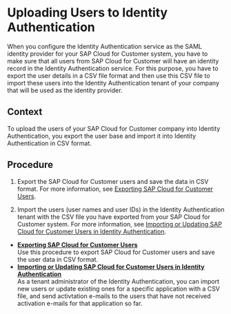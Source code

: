 <!-- loioc6d983a392fe487e9b4f57a14cab23a0 -->

# Uploading Users to Identity Authentication

When you configure the Identity Authentication service as the SAML identity provider for your SAP Cloud for Customer system, you have to make sure that all users from SAP Cloud for Customer will have an identity record in the Identity Authentication service. For this purpose, you have to export the user details in a CSV file format and then use this CSV file to import these users into the Identity Authentication tenant of your company that will be used as the identity provider.



<a name="loioc6d983a392fe487e9b4f57a14cab23a0__context_www_ddx_k2b"/>

## Context

To upload the users of your SAP Cloud for Customer company into Identity Authentication, you export the user base and import it into Identity Authentication in CSV format.



<a name="loioc6d983a392fe487e9b4f57a14cab23a0__steps_xww_ddx_k2b"/>

## Procedure

1.  Export the SAP Cloud for Customer users and save the data in CSV format. For more information, see [Exporting SAP Cloud for Customer Users](Exporting_SAP_Cloud_for_Customer_Users_096332d.md).

2.  Import the users \(user names and user IDs\) in the Identity Authentication tenant with the CSV file you have exported from your SAP Cloud for Customer system. For more information, see [Importing or Updating SAP Cloud for Customer Users in Identity Authentication](Importing_or_Updating_SAP_Cloud_for_Customer_Users_in_Identity_Authentication_7c4ce35.md).


-   **[Exporting SAP Cloud for Customer Users](Exporting_SAP_Cloud_for_Customer_Users_096332d.md "Use this procedure to export SAP Cloud for
                            Customer users and
		save the user data in CSV format.")**  
Use this procedure to export SAP Cloud for Customer users and save the user data in CSV format.
-   **[Importing or Updating SAP Cloud for Customer Users in Identity Authentication](Importing_or_Updating_SAP_Cloud_for_Customer_Users_in_Identity_Authentication_7c4ce35.md "As a tenant administrator of the Identity
                                Authentication, you can import
		new users or update existing ones for a specific application with a CSV file, and send
		activtation e-mails to the users that have not received activation e-mails for that
		application so far.")**  
As a tenant administrator of the Identity Authentication, you can import new users or update existing ones for a specific application with a CSV file, and send activtation e-mails to the users that have not received activation e-mails for that application so far.


